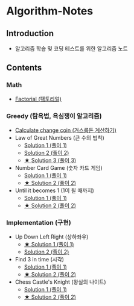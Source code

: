 # Algorithm-Notes

## Introduction

* 알고리즘 학습 및 코딩 테스트를 위한 알고리즘 노트

## Contents

### Math

* [Factorial (팩토리얼)](https://github.com/taek0622/Algorithm-Notes/blob/main/Math/factorial.py)

### Greedy (탐욕법, 욕심쟁이 알고리즘)

* [Calculate change coin (거스름돈 계산하기)](https://github.com/taek0622/Algorithm-Notes/blob/main/Greedy/calculate-change-coin-example.py)
* Law of Great Numbers (큰 수의 법칙)
  * [Solution 1 (풀이 1)](https://github.com/taek0622/Algorithm-Notes/blob/main/Greedy/law-of-great-numbers-example1.py)
  * [Solution 2 (풀이 2)](https://github.com/taek0622/Algorithm-Notes/blob/main/Greedy/law-of-great-numbers-example2.py)
  * [★ Solution 3 (풀이 3)](https://github.com/taek0622/Algorithm-Notes/blob/main/Greedy/law-of-great-numbers-example3.py)
* Number Card Game (숫자 카드 게임)
  * [Solution 1 (풀이 1)](https://github.com/taek0622/Algorithm-Notes/blob/main/Greedy/number-card-game-example1.py)
  * [★ Solution 2 (풀이 2)](https://github.com/taek0622/Algorithm-Notes/blob/main/Greedy/number-card-game-example2.py)
* Until it becomes 1 (1이 될 때까지)
  * [Solution 1 (풀이 1)](https://github.com/taek0622/Algorithm-Notes/blob/main/Greedy/until-it-becomes-one-example1.py)
  * [★ Solution 2 (풀이 2)](https://github.com/taek0622/Algorithm-Notes/blob/main/Greedy/until-it-becomes-one-example2.py)

### Implementation (구현)

* Up Down Left Right (상하좌우)
  * [★ Solution 1 (풀이 1)](https://github.com/taek0622/Algorithm-Notes/blob/main/Implementation/left-right-up-down-example1.py)
  * [Solution 2 (풀이 2)](https://github.com/taek0622/Algorithm-Notes/blob/main/Implementation/left-right-up-down-example2.py)
* Find 3 in time (시각)
  * [Solution 1 (풀이 1)](https://github.com/taek0622/Algorithm-Notes/blob/main/Implementation/find-three-in-time1.py)
  * [★ Solution 2 (풀이 2)](https://github.com/taek0622/Algorithm-Notes/blob/main/Implementation/find-three-in-time2.py)
* Chess Castle's Knight (왕실의 나이트)
  * [Solution 1 (풀이 1)](https://github.com/taek0622/Algorithm-Notes/blob/main/Implementation/left-right-up-down-example1.py)
  * [★ Solution 2 (풀이 2)](https://github.com/taek0622/Algorithm-Notes/blob/main/Implementation/left-right-up-down-example2.py)
